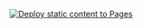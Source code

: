 [![Deploy static content to Pages](https://github.com/xpippi/fasademesteren/actions/workflows/statistics.yml/badge.svg?branch=master)](https://github.com/xpippi/fasademesteren/actions/workflows/statistics.yml)
